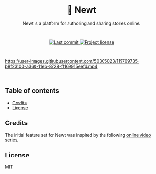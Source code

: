 <h1 align="center">🐉 Newt</h1>

<p align="center">Newt is a platform for authoring and sharing stories online.</p>

<br>

<p align="center">
    <a href="https://github.com/d4ydr34mzzz/newt/commits/master">
        <img src="https://img.shields.io/github/last-commit/d4ydr34mzzz/newt?style=flat-square" alt="Last commit">
    </a>
    <a href="https://github.com/d4ydr34mzzz/newt/blob/master/LICENSE">
        <img src="https://img.shields.io/github/license/d4ydr34mzzz/newt" alt="Project license">
    </a>
</p>

<br>

https://user-images.githubusercontent.com/50305023/115769735-b8f23100-a360-11eb-8728-ff169915eefd.mp4

<br>

## Table of contents

- [Credits](#credit)
- [License](#license)

## Credits

The initial feature set for Newt was inspired by the following [online video series](https://www.oreilly.com/library/view/nodejs-express-and/9781789535952/).

## License

[MIT](https://github.com/d4ydr34mzzz/newt/blob/master/LICENSE)
